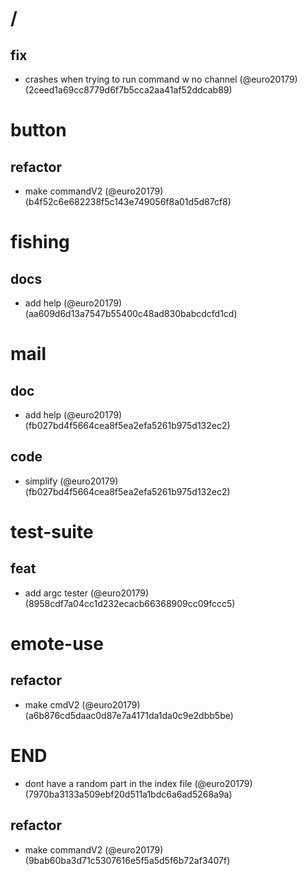 # /

## fix

* crashes when trying to run command w no channel (@euro20179) (2ceed1a69cc8779d6f7b5cca2aa41af52ddcab89)


# button

## refactor

* make commandV2 (@euro20179) (b4f52c6e682238f5c143e749056f8a01d5d87cf8)


# fishing

## docs

* add help (@euro20179) (aa609d6d13a7547b55400c48ad830babcdcfd1cd)


# mail

## doc

* add help (@euro20179) (fb027bd4f5664cea8f5ea2efa5261b975d132ec2)

## code

* simplify (@euro20179) (fb027bd4f5664cea8f5ea2efa5261b975d132ec2)


# test-suite

## feat

* add argc tester (@euro20179) (8958cdf7a04cc1d232ecacb66368909cc09fccc5)


# emote-use

## refactor

* make cmdV2 (@euro20179) (a6b876cd5daac0d87e7a4171da1da0c9e2dbb5be)


# END

* dont have a random part in the index file (@euro20179) (7970ba3133a509ebf20d511a1bdc6a6ad5268a9a)

## refactor

* make commandV2 (@euro20179) (9bab60ba3d71c5307616e5f5a5d5f6b72af3407f)


